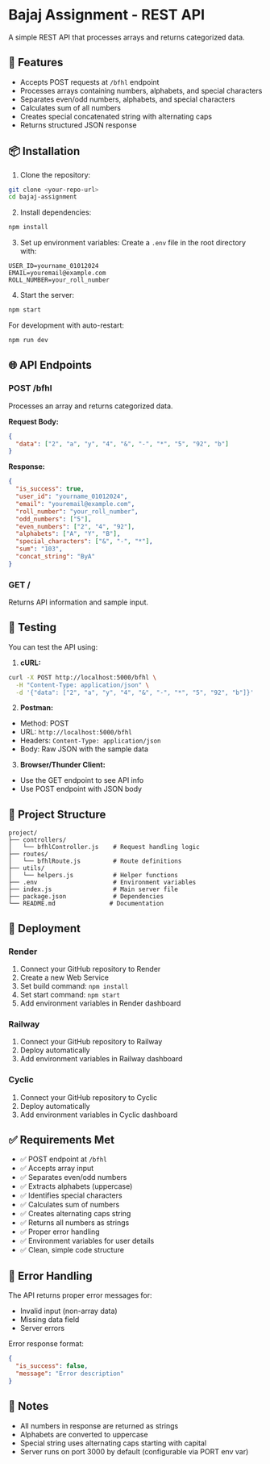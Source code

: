 # Bajaj Assignment - REST API

A simple REST API that processes arrays and returns categorized data.

## 🚀 Features

- Accepts POST requests at `/bfhl` endpoint
- Processes arrays containing numbers, alphabets, and special characters
- Separates even/odd numbers, alphabets, and special characters
- Calculates sum of all numbers
- Creates special concatenated string with alternating caps
- Returns structured JSON response

## 📦 Installation

1. Clone the repository:
```bash
git clone <your-repo-url>
cd bajaj-assignment
```

2. Install dependencies:
```bash
npm install
```

3. Set up environment variables:
Create a `.env` file in the root directory with:
```
USER_ID=yourname_01012024
EMAIL=youremail@example.com
ROLL_NUMBER=your_roll_number
```

4. Start the server:
```bash
npm start
```

For development with auto-restart:
```bash
npm run dev
```

## 🌐 API Endpoints

### POST /bfhl

Processes an array and returns categorized data.

**Request Body:**
```json
{
  "data": ["2", "a", "y", "4", "&", "-", "*", "5", "92", "b"]
}
```

**Response:**
```json
{
  "is_success": true,
  "user_id": "yourname_01012024",
  "email": "youremail@example.com",
  "roll_number": "your_roll_number",
  "odd_numbers": ["5"],
  "even_numbers": ["2", "4", "92"],
  "alphabets": ["A", "Y", "B"],
  "special_characters": ["&", "-", "*"],
  "sum": "103",
  "concat_string": "ByA"
}
```

### GET /

Returns API information and sample input.

## 🧪 Testing

You can test the API using:

1. **cURL:**
```bash
curl -X POST http://localhost:5000/bfhl \
  -H "Content-Type: application/json" \
  -d '{"data": ["2", "a", "y", "4", "&", "-", "*", "5", "92", "b"]}'
```

2. **Postman:**
- Method: POST
- URL: `http://localhost:5000/bfhl`
- Headers: `Content-Type: application/json`
- Body: Raw JSON with the sample data

3. **Browser/Thunder Client:**
- Use the GET endpoint to see API info
- Use POST endpoint with JSON body

## 📁 Project Structure

```
project/
├── controllers/
│   └── bfhlController.js    # Request handling logic
├── routes/
│   └── bfhlRoute.js         # Route definitions
├── utils/
│   └── helpers.js           # Helper functions
├── .env                     # Environment variables
├── index.js                 # Main server file
├── package.json             # Dependencies
└── README.md               # Documentation
```

## 🚀 Deployment

### Render
1. Connect your GitHub repository to Render
2. Create a new Web Service
3. Set build command: `npm install`
4. Set start command: `npm start`
5. Add environment variables in Render dashboard

### Railway
1. Connect your GitHub repository to Railway
2. Deploy automatically
3. Add environment variables in Railway dashboard

### Cyclic
1. Connect your GitHub repository to Cyclic
2. Deploy automatically
3. Add environment variables in Cyclic dashboard

## ✅ Requirements Met

- ✅ POST endpoint at `/bfhl`
- ✅ Accepts array input
- ✅ Separates even/odd numbers
- ✅ Extracts alphabets (uppercase)
- ✅ Identifies special characters
- ✅ Calculates sum of numbers
- ✅ Creates alternating caps string
- ✅ Returns all numbers as strings
- ✅ Proper error handling
- ✅ Environment variables for user details
- ✅ Clean, simple code structure

## 🔧 Error Handling

The API returns proper error messages for:
- Invalid input (non-array data)
- Missing data field
- Server errors

Error response format:
```json
{
  "is_success": false,
  "message": "Error description"
}
```

## 📝 Notes

- All numbers in response are returned as strings
- Alphabets are converted to uppercase
- Special string uses alternating caps starting with capital
- Server runs on port 3000 by default (configurable via PORT env var) 